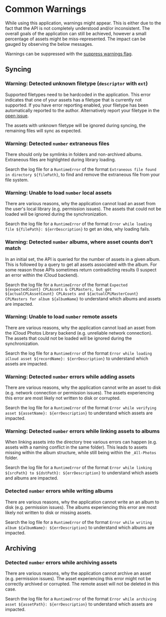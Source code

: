# Common Warnings

While using this application, warnings might appear. This is either due to the fact that the API is not completely understood and/or inconsistent. The overall goals of the application can still be achieved, however a small percentage of assets might be miss-represented. The impact can be gauged by observing the below messages.

Warnings can be suppressed with the [suppress warnings flag](cli.md#suppress-warnings).

## Syncing

### Warning: Detected unknown filetype (`descriptor` with `ext`)

Supported filetypes need to be hardcoded in the application. This error indicates that one of your assets has a filetype that is currently not supported. If you have error reporting enabled, your filetype has been automatically reported to the author. Alternatively report your filetype in the [open issue](https://github.com/steilerDev/icloud-photos-sync/issues/143).

The assets with unknown filetype will be ignored during syncing, the remaining files will sync as expected.

### Warning: Detected `number` extraneous files

There should only be symlinks in folders and non-archived albums. Extraneous files are highlighted during library loading.

Search the log file for a `RuntimeError` of the format `Extraneous file found in directory ${filePath}`, to find and remove the extraneous file from your file system.

### Warning: Unable to load `number` local assets

There are various reasons, why the application cannot load an asset from the user's local library (e.g. permission issues). The assets that could not be loaded will be ignored during the synchronization.

Search the log file for a `RuntimeError` of the format `Error while loading file ${filePath}: ${errDescription}` to get an idea, why loading fails.

### Warning: Detected `number` albums, where asset counts don't match

In an initial set, the API is queried for the number of assets in a given album. This is followed by a query to get all assets associated with the album. For some reason those APIs sometimes return contradicting results (I suspect an error within the iCloud backend).

Search the log file for a `RuntimeError` of the format `Expected ${expectedCount} CPLAssets & CPLMasters, but got ${actualCPLAssetCount} CPLAssets and ${actualCPLMasterCount} CPLMasters for album ${albumName}` to understand which albums and assets are impacted.

### Warning: Unable to load `number` remote assets

There are various reasons, why the application cannot load an asset from the iCloud Photos Library backend (e.g. unreliable network connection). The assets that could not be loaded will be ignored during the synchronization.

Search the log file for a `RuntimeError` of the format `Error while loading iCloud asset ${recordName}: ${errDescription}` to understand which assets are impacted.

### Warning: Detected `number` errors while adding assets

There are various reasons, why the application cannot write an asset to disk (e.g. network connection or permission issues). The assets experiencing this error are most likely not written to disk or corrupted.

Search the log file for a `RuntimeError` of the format `Error while verifying asset ${assetName}: ${errDescription}` to understand which assets are impacted.

### Warning: Detected `number` errors while linking assets to albums

When linking assets into the directory tree various errors can happen (e.g. assets with a naming conflict in the same folder). This leads to assets missing within the album structure, while still being within the `_All-Photos` folder.

Search the log file for a `RuntimeError` of the format `Error while linking ${srcPath} to ${dstPath}: ${errDescription}` to understand which assets and albums are impacted.

### Detected `number` errors while writing albums

There are various reasons, why the application cannot write an an album to disk (e.g. permission issues). The albums experiencing this error are most likely not written to disk or missing assets.

Search the log file for a `RuntimeError` of the format `Error while writing album ${albumName}: ${errDescription}` to understand which albums are impacted.

## Archiving

### Detected `number` errors while archiving assets

There are various reasons, why the application cannot archive an asset (e.g. permission issues). The asset experiencing this error might not be correctly archived or corrupted. The remote asset will not be deleted in this case.

Search the log file for a `RuntimeError` of the format `Error while archiving asset ${assetPath}: ${errDescription}` to understand which assets are impacted.